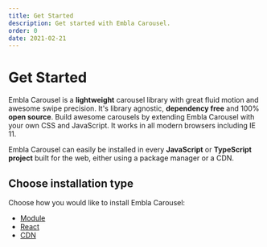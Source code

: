 ```yaml
---
title: Get Started
description: Get started with Embla Carousel.
order: 0
date: 2021-02-21
---
```


# Get Started

Embla Carousel is a **lightweight** carousel library with great fluid motion and awesome swipe precision. It's library agnostic, **dependency free** and 100% **open source**. Build awesome carousels by extending Embla Carousel with your own CSS and JavaScript. It works in all modern browsers including IE 11.

Embla Carousel can easily be installed in every **JavaScript** or **TypeScript project** built for the web, either using a package manager or a CDN.

## Choose installation type

Choose how you would like to install Embla Carousel:

- [Module](/get-started/module/)
- [React](/get-started/react/)
- [CDN](/get-started/cdn/)
